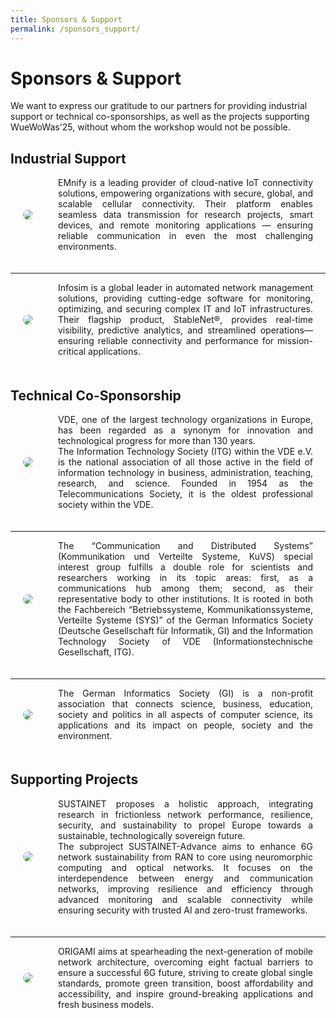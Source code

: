 ```yaml
---
title: Sponsors & Support
permalink: /sponsors_support/
---
```


<style>
 .content-container {
    display: flex;
    flex-direction: column;
}

.content-block {
    display: flex;
    align-items: center;
    margin-bottom: 20px;
}

.content-block .text {
    flex: 1;
    padding: 0 20px;
    text-align: justify;
}

.content-block img {
    max-width: 20%; 
    border-radius: 10px;
    display: inline-block;
    margin: 0px 20px 0px 20px
}

.content-block .left {
    order: 0;
}

.content-block .right {
    order: 1;
}
</style>

# Sponsors & Support
We want to express our gratitude to our partners for providing industrial support or technical co-sponsorships, as well as the projects supporting WueWoWas'25, without whom the workshop would not be possible.

## Industrial Support

<div class="content-container">
 <div class="content-block">
  <img src="{{ '/assets/images/emnify_new.png' | relative_url }}" class="image left" >
  <div class="text">
   EMnify is a leading provider of cloud-native IoT connectivity solutions, empowering organizations with secure, global, and scalable cellular connectivity. Their platform enables seamless data transmission for research projects, smart devices, and remote monitoring applications — ensuring reliable communication in even the most challenging environments. 
  </div>
 </div>

<hr>

 <div class="content-block">
  <img src="{{ '/assets/images/infosim.png' | relative_url }}" style=" background-color:white" class="image left">
  <div class="text">
   Infosim is a global leader in automated network management solutions, providing cutting-edge software for monitoring, optimizing, and securing complex IT and IoT infrastructures. Their flagship product, StableNet®, provides real-time visibility, predictive analytics, and streamlined operations—ensuring reliable connectivity and performance for mission-critical applications.
  </div>
 </div>
</div>

## Technical Co-Sponsorship

<div class="content-container">
 <div class="content-block">
   <img src="{{ '/assets/images/vde.jpg' | relative_url }}"  >
   <div class="text">
    VDE, one of the largest technology organizations in Europe, has been regarded as a synonym for innovation and technological progress for more than 130 years.</br>
    The Information Technology Society (ITG) within the VDE e.V. is the national association of all those active in the field of information technology in business, administration, teaching, research, and science. Founded in 1954 as the Telecommunications Society, it is the oldest professional society within the VDE.
  </div>
 </div>
 
<hr>

 <div class="content-block">
  <img src="{{ '/assets/images/kuvs.png' | relative_url }}" >
  <div class="text">
   The “Communication and Distributed Systems” (Kommunikation und Verteilte Systeme, KuVS) special interest group fulfills a double role for scientists and researchers working in its topic areas: first, as a communications hub among them; second, as their representative body to other institutions. It is rooted in both the Fachbereich “Betriebssysteme, Kommunikationssysteme, Verteilte Systeme (SYS)” of the German Informatics Society (Deutsche Gesellschaft für Informatik, GI) and the Information Technology Society of VDE (Informationstechnische Gesellschaft, ITG).
  </div>
 </div>

 <hr>
 
 <div class="content-block">
  <img src="{{ '/assets/images/gi.png' | relative_url }}" style=" background-color:white;" >
  <div class="text">
   The German Informatics Society (GI) is a non-profit association that connects science, business, education, society and politics in all aspects of computer science, its applications and its impact on people, society and the environment.
  </div>
 </div>
</div>

## Supporting Projects

<div class="content-container">
 <div class="content-block">
  <img src="{{ '/assets/images/logo-SUSTAINET-Advance.jpg' | relative_url }}" >
  <div class="text">
   SUSTAINET proposes a holistic approach, integrating research in frictionless network performance, resilience, security, and sustainability to propel Europe towards a sustainable, technologically sovereign future.</br>
   The subproject SUSTAINET-Advance aims to enhance 6G network sustainability from RAN to core using neuromorphic computing and optical networks. It focuses on the interdependence between energy and communication networks, improving resilience and efficiency through advanced monitoring and scalable connectivity while ensuring security with trusted AI and zero-trust frameworks.
  </div>
 </div>

 <hr>
 
 <div class="content-block">
  <img src="{{ '/assets/images/origami_logo.png' | relative_url }}" >
  <div class="text">
   ORIGAMI aims at spearheading the next-generation of mobile network architecture, overcoming eight factual barriers to ensure a successful 6G future, striving to create global single standards, promote green transition, boost affordability and accessibility, and inspire ground-breaking applications and fresh business models.
  </div>
 </div>
</div>
